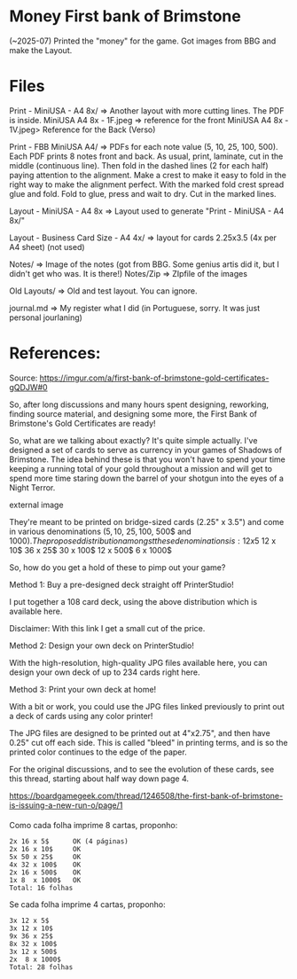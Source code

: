# Money First bank of Brimstone 

(~2025-07) Printed the "money" for the game. Got images from BBG and make the Layout.

# Files

Print - MiniUSA - A4 8x/ => Another layout with more cutting lines. The PDF is inside.
	MiniUSA A4 8x - 1F.jpeg => reference for the front
	MiniUSA A4 8x - 1V.jpeg> Reference for the Back (Verso)

Print - FBB MiniUSA A4/ => PDFs for each note value (5, 10, 25, 100, 500). Each PDF prints 8 notes front and back.
	As usual, print, laminate, cut in the middle (continuous line). 
	Then fold in the dashed lines (2 for each half) paying attention to the alignment. Make a crest to make it easy to fold in the right way to make the alignment perfect.
	With the marked fold crest spread glue and fold. Fold to glue, press and wait to dry.
	Cut in the marked lines.

Layout - MiniUSA - A4 8x => Layout used to generate "Print - MiniUSA - A4 8x/"

Layout - Business Card Size - A4 4x/ => layout for cards 2.25x3.5 (4x per A4 sheet)
	(not used)

Notes/ => Image of the notes (got from BBG. Some genius artis did it, but I didn't get who was. It is there!)
Notes/Zip => ZIpfile of the images

Old Layouts/ => Old and test layout. You can ignore.

journal.md => My register what I did (in Portuguese, sorry. It was just personal jourlaning)


# References:

Source: https://imgur.com/a/first-bank-of-brimstone-gold-certificates-gQDJW#0

So, after long discussions and many hours spent designing, reworking, finding source material, and designing some more, the First Bank of Brimstone's Gold Certificates are ready!

So, what are we talking about exactly? It's quite simple actually. I've designed a set of cards to serve as currency in your games of Shadows of Brimstone. The idea behind these is that you won't have to spend your time keeping a running total of your gold throughout a mission and will get to spend more time staring down the barrel of your shotgun into the eyes of a Night Terror.

external image

They're meant to be printed on bridge-sized cards (2.25" x 3.5") and come in various denominations (5$, 10$, 25$, 100$, 500$ and 1000$). The proposed distribution amongst these denominations is:
    12 x 5$
    12 x 10$
    36 x 25$
    30 x 100$
    12 x 500$
    6  x 1000$


So, how do you get a hold of these to pimp out your game?

Method 1: Buy a pre-designed deck straight off PrinterStudio!

I put together a 108 card deck, using the above distribution which is available here.

Disclaimer: With this link I get a small cut of the price.


Method 2: Design your own deck on PrinterStudio!

With the high-resolution, high-quality JPG files available here, you can design your own deck of up to 234 cards right here.


Method 3: Print your own deck at home!

With a bit or work, you could use the JPG files linked previously to print out a deck of cards using any color printer!

The JPG files are designed to be printed out at 4"x2.75", and then have 0.25" cut off each side. This is called "bleed" in printing terms, and is so the printed color continues to the edge of the paper.


For the original discussions, and to see the evolution of these cards, see this thread, starting about half way down page 4.


https://boardgamegeek.com/thread/1246508/the-first-bank-of-brimstone-is-issuing-a-new-run-o/page/1

#### 
Como cada folha imprime 8 cartas, proponho:

    2x 16 x 5$  	OK (4 páginas)
    2x 16 x 10$ 	OK
    5x 50 x 25$ 	OK
    4x 32 x 100$	OK
    2x 16 x 500$	OK
    1x 8  x 1000$	OK
	Total: 16 folhas
	
Se cada folha imprime 4 cartas, proponho:

    3x 12 x 5$
    3x 12 x 10$
    9x 36 x 25$
    8x 32 x 100$
    3x 12 x 500$
    2x  8 x 1000$
	Total: 28 folhas

